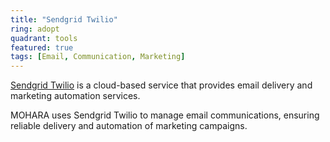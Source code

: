```yaml
---
title: "Sendgrid Twilio"
ring: adopt
quadrant: tools
featured: true
tags: [Email, Communication, Marketing]
---
```


[Sendgrid Twilio](https://sendgrid.com/) is a cloud-based service that provides email delivery and marketing automation services.

MOHARA uses Sendgrid Twilio to manage email communications, ensuring reliable delivery and automation of marketing campaigns.
